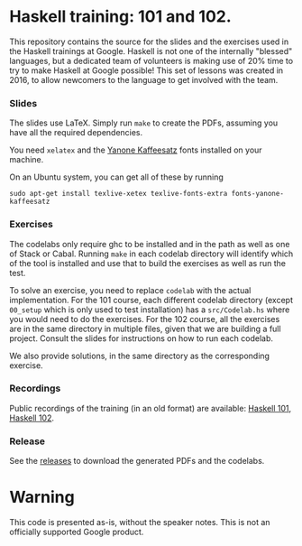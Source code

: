 <!-- -*- fill-column: 75; -*- -->

# Haskell training: 101 and 102.

This repository contains the source for the slides and the exercises used
in the Haskell trainings at Google. Haskell is not one of the internally
"blessed" languages, but a dedicated team of volunteers is making use of
20% time to try to make Haskell at Google possible! This set of lessons was
created in 2016, to allow newcomers to the language to get involved with
the team.

### Slides

The slides use LaTeX. Simply run `make` to create the PDFs, assuming you have
all the required dependencies.

You need `xelatex` and the [Yanone
Kaffeesatz](https://yanone.de/fonts/kaffeesatz/) fonts installed on your
machine.

On an Ubuntu system, you can get all of these by running

```
sudo apt-get install texlive-xetex texlive-fonts-extra fonts-yanone-kaffeesatz
```

### Exercises

The codelabs only require ghc to be installed and in the path as well as one of
Stack or Cabal. Running `make` in each codelab directory will identify which of
the tool is installed and use that to build the exercises as well as run the
test.

To solve an exercise, you need to replace `codelab` with the actual
implementation. For the 101 course, each different codelab directory (except
`00_setup` which is only used to test installation) has a `src/Codelab.hs` where
you would need to do the exercises. For the 102 course, all the exercises are in
the same directory in multiple files, given that we are building a full project.
Consult the slides for instructions on how to run each codelab.

We also provide solutions, in the same directory as the corresponding exercise.

### Recordings

Public recordings of the training (in an old format) are available: [Haskell
101](http://youtu.be/cTN1Qar4HSw), [Haskell
102](http://youtu.be/Ug9yJnOYR4U).

### Release

See the [releases](https://github.com/google/haskell-trainings/releases) to
download the generated PDFs and the codelabs.

# Warning

This code is presented as-is, without the speaker notes. This is not an
officially supported Google product.
